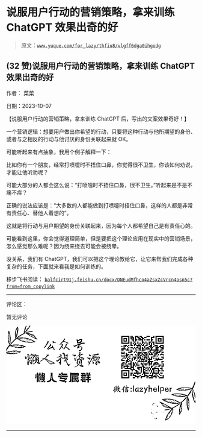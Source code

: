 # 说服用户行动的营销策略，拿来训练 ChatGPT 效果出奇的好

> 原文：[`www.yuque.com/for_lazy/thfiu8/vlgff6dga0ihgodg`](https://www.yuque.com/for_lazy/thfiu8/vlgff6dga0ihgodg)

## (32 赞)说服用户行动的营销策略，拿来训练 ChatGPT 效果出奇的好

作者： 菜菜

日期：2023-10-07

【说服用户行动的营销策略，拿来训练 ChatGPT 后，写出的文案效果奇好！】

一个营销逻辑：想要用户做出你希望的行动，只要将这种行动与他所期望的身份、或者与之相反的行动与他讨厌的身份关联起来就 OK。

可能听起来有点抽象，我用个例子解释一下：

比如你有一个朋友，经常打喷嚏时不捂住口鼻，你觉得很不卫生，你该如何劝说，才能让他听劝呢？

可能大部分的人都会这么说：“打喷嚏时不捂住口鼻，很不卫生。”听起来是不是不痛不痒？

正确的说法应该是：“大多数的人都能做到打喷嚏时捂住口鼻，这样的人都是非常有责任心、替他人着想的”。

这就是将行动与用户期望的身份关联起来，因为每个人都希望自己是有责任心的。

可能看到这里，你会觉得道理简单，但是要把这个理论应用在现实中的营销场景，怎么感觉那么难呢？因为绕来绕去可能会被绕晕。

没关系，我们有 ChatGPT，我们可以把这个理论教给它，让它来帮我们完成各种复杂的任务，下面就来看我是如何训练的。

移步飞书阅读：
[`balfcirt91j.feishu.cn/docx/DNEudMfhco4aZsxZcVrcn4osn5c?from=from_copylink`](https://balfcirt91j.feishu.cn/docx/DNEudMfhco4aZsxZcVrcn4osn5c?from=from_copylink)

* * *

评论区：

暂无评论

![](img/1c37d505930596d12a88ab23e11aa07a.png)

* * *